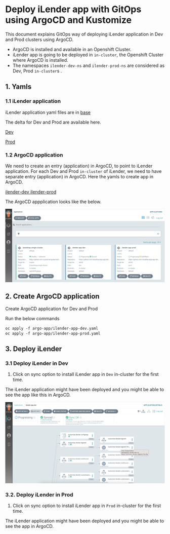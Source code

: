# Deploy iLender app with GitOps using ArgoCD and Kustomize

This document explains GitOps way of deploying iLender application in Dev and Prod clusters using ArgoCD.

- ArgoCD is installed and available in an Openshift Cluster. 
- iLender app is going to be deployed in `in-cluster`, the Openshift Cluster where ArgoCD is installed.
- The namespaces `ilender-dev-ns` and `ilender-prod-ns` are considered as Dev, Prod `in-cluster`s .

## 1. Yamls

### 1.1 iLender application

iLender application yaml files are in [base ](base)  

The delta for Dev and Prod are available here.

[Dev ](dev) 

[Prod ](prod) 


### 1.2 ArgoCD application

We need to create an entry (application) in ArgoCD, to point to iLender application. For each Dev and Prod `in-cluster` of iLender, we need to have separate entry (application) in ArgoCD. Here the yamls to create app in ArgoCD.

[ilender-dev ](argo-app/ilender-app-dev.yaml) 
[ilender-prod ](argo-app/ilender-app-prod.yaml) 

The ArgoCD appplication looks like the below.

<img src="images/01-all-apps.png">

## 2. Create ArgoCD application

Create ArgoCD application for Dev and Prod

Run the below commands

```
oc apply -f argo-app/ilender-app-dev.yaml
oc apply -f argo-app/ilender-app-prod.yaml
```

## 3. Deploy iLender

### 3.1 Deploy iLender in Dev

1. Click on sync option to install iLender app in `Dev` in-cluster for the first time.

The iLender application might have been deployed and you might be able to see the app like this in ArgoCD.

<img src="images/02-dev.png">

### 3.2. Deploy iLender in Prod

1. Click on sync option to install iLender app in `Prod` in-cluster for the first time.

The iLender application might have been deployed and you might be able to see the app in ArgoCD.

